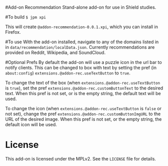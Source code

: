 #Add-on Recommendation
Stand-alone add-on for use in Shield studies.

#To build
`$ jpm xpi`

This will create `@addon-recommendation-0.0.1.xpi`, which you can install in Firefox.

#To use
With the add-on installed, navigate to any of the domains listed in
in `data/recommendation/localData.json`. Currently recommendations are provided
on Reddit, Wikipedia, and SoundCloud.

#Optional Prefs
By default the add-on will use a puzzle icon in the url bar to notify clients. This can be changed to box with text by setting the pref (in `about:config`) `extensions.@addon-rec.useTextButton` to `true`.

To change the text of the box (when `extensions.@addon-rec.useTextButton` is `true`), set the pref `extensions.@addon-rec.customButtonText` to the desired text. When this pref is not set, or is the empty string, the default text will be used.

To change the icon (when `extensions.@addon-rec.useTextButton` is `false` or not set), change the pref `extensions.@addon-rec.customButtonImgURL` to the URL of the desired image. When this pref is not set, or the empty string, the default icon will be used.

# License
This add-on is licensed under the MPLv2. See the `LICENSE` file for details.
